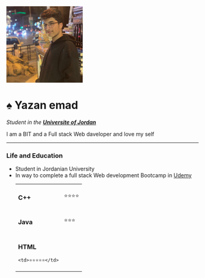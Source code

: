 <!DOCTYPE html>
<html lang="en">
<head>
    <meta charset="UTF-8"/>
    <title> ♠ Yazan offical website ♠</title>
</head>
<body>
    <img  src="picture1.jpg" alt="My personaly picture" style="width:200px;height:200px"/>
    <h1>♠ Yazan emad</h1>
     <p>
        <em>Student in the <strong><a href="http://ju.edu.jo/">Universite of Jordan</a></strong></em>
     </p>
<p>I am a BIT and a Full stack Web daveloper and love my self</p>
<hr size="2" noshade>
<h3>Life and Education</h3>
<ul>
    <li>Student in Jordanian University </li>
        <li>In way to complete a full stack Web development Bootcamp in <a href="https://www.googleadservices.com/pagead/aclk?sa=L&ai=DChcSEwjlg5LT-Yb-AhWSj2gJHYSLA5cYABAAGgJ3Zg&ohost=www.google.com&cid=CAESbOD2pYVDOAO8gs1cA2hR-mok6U-8-hI8I9ZdjGHVi87spRAj2nJiW3fQhA-W0AiTbJZXi-IUnah2cxSkPcBryhdb94Xsyd1kyQ1AmZWaAwgUG0_oLzR3dbhvEZRERAllotUscSHeailZ0Bge1Q&sig=AOD64_1HK4Sx0l6q0G02mh7FD9Q1zat8LQ&q&adurl&ved=2ahUKEwids4vT-Yb-AhXtVaQEHS_DBBcQ0Qx6BAgJEAE" >Udemy</a> </li>  
<!---<li> </li>
       
    <li> </li>--->
    <hr size="2" noshade>
    <h3>My hobbies</h3>
    <ol >
        <li>Programing</li>
        <li>Cars</li>
        <li>Search About things</li>
    </ol>
</ul>
<hr size="2" noshade>
<!---<p><a href="project1-3.html">another page</a> </p>--->
<table cellspacing="1px">
    <tr>
         <td>
<h3>C++</h3>
<td>⭐⭐⭐⭐</td>
<tr>
    <td>
<h3>Java </h3>
<td>⭐⭐⭐</td>
</td>
</tr>

<tr>
    <td>
        <h3>HTML</h3>
    
    <td>⭐⭐⭐⭐⭐</td>
    
</tr>

    

</table>




</body>
</html>

